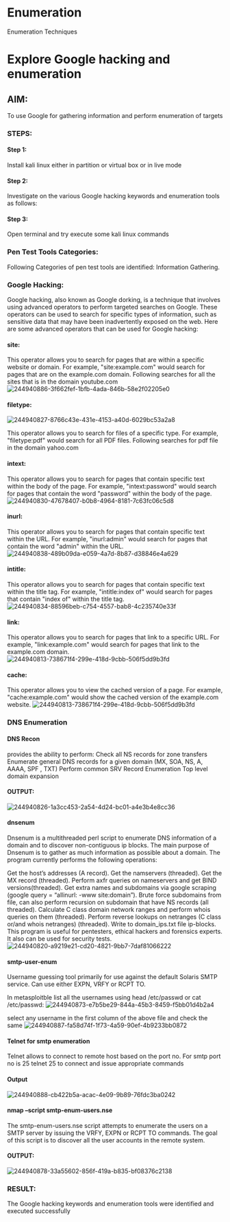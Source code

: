 # Enumeration
Enumeration Techniques

# Explore Google hacking and enumeration 

## AIM:

To use Google for gathering information and perform enumeration of targets

### STEPS:

#### Step 1:

Install kali linux either in partition or virtual box or in live mode

#### Step 2:

Investigate on the various Google hacking keywords and enumeration tools as follows:


#### Step 3:
Open terminal and try execute some kali linux commands

### Pen Test Tools Categories:  

Following Categories of pen test tools are identified:
Information Gathering.

### Google Hacking:

Google hacking, also known as Google dorking, is a technique that involves using advanced operators to perform targeted searches on Google. These operators can be used to search for specific types of information, such as sensitive data that may have been inadvertently exposed on the web. Here are some advanced operators that can be used for Google hacking:

#### site:
This operator allows you to search for pages that are within a specific website or domain. For example, "site:example.com" would search for pages that are on the example.com domain.
Following searches for all the sites that is in the domain youtube.com
![244940886-3f662fef-1bfb-4ada-846b-58e2f02205e0](https://github.com/user-attachments/assets/e711219a-599a-498a-814f-4d2ae11dd2bb)


#### filetype: 
![244940827-8766c43e-431e-4153-a40d-6029bc53a2a8](https://github.com/user-attachments/assets/0310781d-1f4c-4e69-8174-2ee624ba4191)

This operator allows you to search for files of a specific type. For example, "filetype:pdf" would search for all PDF files.
Following searches for pdf file in the domain yahoo.com

#### intext:
This operator allows you to search for pages that contain specific text within the body of the page. For example, "intext:password" would search for pages that contain the word "password" within the body of the page.
![244940830-47678407-b0b8-4964-8181-7c63fc06c5d8](https://github.com/user-attachments/assets/8e6d7fd0-20e5-4cd0-a4e8-8fb2103ea66d)



#### inurl:
This operator allows you to search for pages that contain specific text within the URL. For example, "inurl:admin" would search for pages that contain the word "admin" within the URL.
![244940838-489b09da-e059-4a7d-8b87-d38846e4a629](https://github.com/user-attachments/assets/96bf3c52-efd2-4bcd-a54c-74349ecb077a)


#### intitle:
This operator allows you to search for pages that contain specific text within the title tag. For example, "intitle:index of" would search for pages that contain "index of" within the title tag.
![244940834-88596beb-c754-4557-bab8-4c235740e33f](https://github.com/user-attachments/assets/dba672f1-521c-46bd-b0a5-257e5374fce9)



#### link:
This operator allows you to search for pages that link to a specific URL. For example, "link:example.com" would search for pages that link to the example.com domain.
![244940813-738671f4-299e-418d-9cbb-506f5dd9b3fd](https://github.com/user-attachments/assets/d507fb7a-042a-4da5-84b6-20f00780358e)


#### cache:
This operator allows you to view the cached version of a page. For example, "cache:example.com" would show the cached version of the example.com website.
![244940813-738671f4-299e-418d-9cbb-506f5dd9b3fd](https://github.com/user-attachments/assets/ddc93184-2819-484d-9ca5-00ecda40c3f7)

 
### DNS Enumeration


#### DNS Recon
provides the ability to perform:
Check all NS records for zone transfers
Enumerate general DNS records for a given domain (MX, SOA, NS, A, AAAA, SPF , TXT)
Perform common SRV Record Enumeration
Top level domain expansion
#### OUTPUT:
![244940826-1a3cc453-2a54-4d24-bc01-a4e3b4e8cc36](https://github.com/user-attachments/assets/310f4f9c-15aa-4888-8bee-d38ddc9a31b4)


#### dnsenum
Dnsenum is a multithreaded perl script to enumerate DNS information of a domain and to discover non-contiguous ip blocks. The main purpose of Dnsenum is to gather as much information as possible about a domain. The program currently performs the following operations:

Get the host’s addresses (A record).
Get the namservers (threaded).
Get the MX record (threaded).
Perform axfr queries on nameservers and get BIND versions(threaded).
Get extra names and subdomains via google scraping (google query = “allinurl: -www site:domain”).
Brute force subdomains from file, can also perform recursion on subdomain that have NS records (all threaded).
Calculate C class domain network ranges and perform whois queries on them (threaded).
Perform reverse lookups on netranges (C class or/and whois netranges) (threaded).
Write to domain_ips.txt file ip-blocks.
This program is useful for pentesters, ethical hackers and forensics experts. It also can be used for security tests.
![244940820-a9219e21-cd20-4821-9bb7-7daf81066222](https://github.com/user-attachments/assets/5518e032-103f-43b8-9646-e26bb0c7fdec)


#### smtp-user-enum
Username guessing tool primarily for use against the default Solaris SMTP service. Can use either EXPN, VRFY or RCPT TO.


In metasploitble list all the usernames using head /etc/passwd or cat /etc/passwd:
![244940873-e7b5be29-844a-45b3-8459-f5bb01d4b2a4](https://github.com/user-attachments/assets/8220fe30-2e73-4775-9490-dca982bec5a8)


select any username in the first column of the above file and check the same
![244940887-fa58d74f-1f73-4a59-90ef-4b9233bb0872](https://github.com/user-attachments/assets/94b96c23-b967-467d-9bde-cee320c6ba00)



#### Telnet for smtp enumeration
Telnet allows to connect to remote host based on the port no. For smtp port no is 25
telnet <host address> 25 to connect
and issue appropriate commands
  
#### Output
  ![244940888-cb422b5a-acac-4e09-9b89-76fdc3ba0242](https://github.com/user-attachments/assets/60e3e981-5ca5-4144-9216-ce0a2473ec1d)


#### nmap –script smtp-enum-users.nse <hostname>

The smtp-enum-users.nse script attempts to enumerate the users on a SMTP server by issuing the VRFY, EXPN or RCPT TO commands. The goal of this script is to discover all the user accounts in the remote system.


#### OUTPUT:
 ![244940878-33a55602-856f-419a-b835-bf08376c2138](https://github.com/user-attachments/assets/0e2f74b0-bc81-498c-909b-f582302fcfa7)


### RESULT:
The Google hacking keywords and enumeration tools were identified and executed successfully
 
